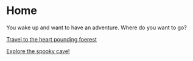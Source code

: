 # Home
You wake up and want to have an adventure. Where do you want to go?  

[Travel to the heart pounding foerest](Forest.md)  

[Explore the spooky cave!](cave,md)  
